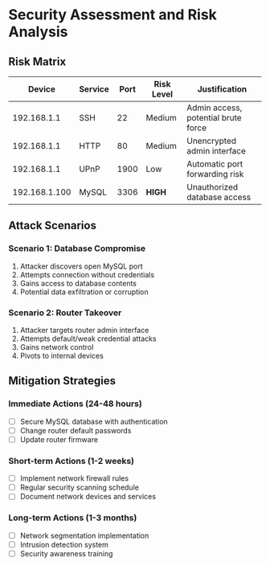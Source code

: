# Security Assessment and Risk Analysis

## Risk Matrix

| Device | Service | Port | Risk Level | Justification |
|--------|---------|------|------------|---------------|
| 192.168.1.1 | SSH | 22 | Medium | Admin access, potential brute force |
| 192.168.1.1 | HTTP | 80 | Medium | Unencrypted admin interface |
| 192.168.1.1 | UPnP | 1900 | Low | Automatic port forwarding risk |
| 192.168.1.100 | MySQL | 3306 | **HIGH** | Unauthorized database access |

## Attack Scenarios

### Scenario 1: Database Compromise
1. Attacker discovers open MySQL port
2. Attempts connection without credentials
3. Gains access to database contents
4. Potential data exfiltration or corruption

### Scenario 2: Router Takeover
1. Attacker targets router admin interface
2. Attempts default/weak credential attacks
3. Gains network control
4. Pivots to internal devices

## Mitigation Strategies

### Immediate Actions (24-48 hours)
- [ ] Secure MySQL database with authentication
- [ ] Change router default passwords
- [ ] Update router firmware

### Short-term Actions (1-2 weeks)
- [ ] Implement network firewall rules
- [ ] Regular security scanning schedule
- [ ] Document network devices and services

### Long-term Actions (1-3 months)
- [ ] Network segmentation implementation
- [ ] Intrusion detection system
- [ ] Security awareness training
